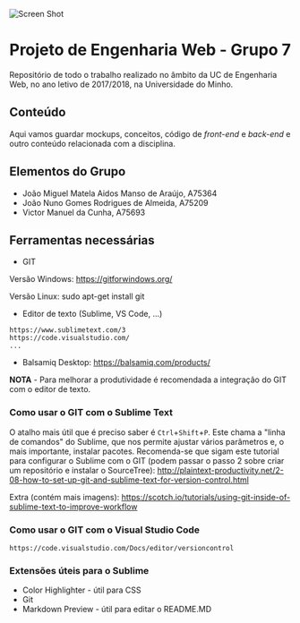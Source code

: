 ![Screen Shot](http://www.cesium.di.uminho.pt/assets/partners/um-d88cfa30a4e075c6c3576443927a6dca511abc435f91f1df88bc5aca6a8e2bc9.png)
# Projeto de Engenharia Web - Grupo 7
Repositório de todo o trabalho realizado no âmbito da UC de Engenharia Web, no ano letivo de 2017/2018, na Universidade do Minho.

## Conteúdo
Aqui vamos guardar mockups, conceitos, código de *front-end* e *back-end* e outro conteúdo relacionada com a disciplina.

## Elementos do Grupo

* João Miguel Matela Aidos Manso de Araújo, A75364
* João Nuno Gomes Rodrigues de Almeida, A75209
* Victor Manuel da Cunha, A75693

## Ferramentas necessárias
* GIT

Versão Windows: https://gitforwindows.org/

Versão Linux: sudo apt-get install git
* Editor de texto (Sublime, VS Code, ...)
```Texto
https://www.sublimetext.com/3
https://code.visualstudio.com/
...
```
* Balsamiq Desktop: https://balsamiq.com/products/

**NOTA** - Para melhorar a produtividade é recomendada a integração do GIT com o editor de texto.

### Como usar o GIT com o Sublime Text
O atalho mais útil que é preciso saber é `Ctrl`+`Shift`+`P`. Este chama a "linha de comandos" do Sublime, que nos permite ajustar vários parâmetros e, o mais importante, instalar pacotes.
Recomenda-se que sigam este tutorial para configurar o Sublime com o GIT (podem passar o passo 2 sobre criar um repositório e instalar o SourceTree): http://plaintext-productivity.net/2-08-how-to-set-up-git-and-sublime-text-for-version-control.html

Extra (contém mais imagens): https://scotch.io/tutorials/using-git-inside-of-sublime-text-to-improve-workflow

### Como usar o GIT com o Visual Studio Code
```VS Code GIT
https://code.visualstudio.com/Docs/editor/versioncontrol
```

### Extensões úteis para o Sublime
* Color Highlighter - útil para CSS
* Git
* Markdown Preview - útil para editar o README.MD